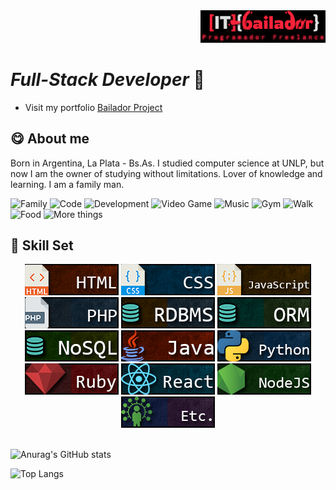 
<div align="right"> 
  <a href="https://it-bailador.com" > 
    <img width='200' src="/assets/images/0.png" />
  </a> 
</div>

# ***Full-Stack Developer*** 👋
- Visit my portfolio [Bailador Project](https:it-bailador.com)

## :yum: About me
Born in Argentina, La Plata - Bs.As. I studied computer science at UNLP, but now I am the owner of studying without limitations. Lover of knowledge and learning. I am a family man.


![Family](https://img.shields.io/badge/-Family-%23c71e1e)
![Code](https://img.shields.io/badge/-Code-%9ee000)
![Development](https://img.shields.io/badge/-Development-yellowgreen)
![Video Game](https://img.shields.io/badge/-Video%20Games-%23dd9200)
![Music](https://img.shields.io/badge/-Music-%230072dd)
![Gym](https://img.shields.io/badge/-Gym-%2391382f)
![Walk](https://img.shields.io/badge/-Walk-%2331aa95)
![Food](https://img.shields.io/badge/-Food-%238e60a9)
![More things](https://img.shields.io/badge/-More%20Things-%23e65c00)

## :rocket: Skill Set

<div align="center"> 
    <img src="/assets/images/1.jpg" />
    <img src="/assets/images/2.jpg" />
    <img src="/assets/images/3.jpg" />
    <img src="/assets/images/4.jpg" />
    <img src="/assets/images/5.jpg" />
    <img src="/assets/images/6.jpg" />
    <img src="/assets/images/7.jpg" />
    <img src="/assets/images/8.jpg" />
    <img src="/assets/images/9.jpg" />
    <img src="/assets/images/10.jpg" />
    <img src="/assets/images/11.jpg" />
    <img src="/assets/images/12.jpg" />
    <img src="/assets/images/13.jpg" />
</div>

<br>


![Anurag's GitHub stats](https://github-readme-stats.vercel.app/api?username=bailadev11&count_private=true&show_icons=true&theme=onedark)

![Top Langs](https://github-readme-stats.vercel.app/api/top-langs/?username=bailadev11&langs_count=8&layout=compact)



<!--
Sites: 

 https://docs.github.com/en/get-started/writing-on-github/getting-started-with-writing-and-formatting-on-github

 https://docs.github.com/en/get-started/writing-on-github/getting-started-with-writing-and-formatting-on-github/basic-writing-and-formatting-syntax

 https://docs.github.com/en/account-and-profile/setting-up-and-managing-your-github-profile/customizing-your-profile/managing-your-profile-readme

 https://www.webfx.com/tools/emoji-cheat-sheet/
 https://github.com/anuraghazra/github-readme-stats#github-stats-card
-->

